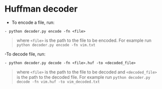 # Huffman decoder
- To encode a file, run:
```
- python decoder.py encode -fn <file>
```
>where `<file>` is the path to the file to be encoded. For example run `python decoder.py encode -fn vim.txt`

-To decode file, run:
```
- python decoder.py decode -fn <file>.huf -to <decoded_file>
```
>where `<file>` is the path to the file to be decoded and `<decoded_file>` is the path to the decoded file. For example run `python decoder.py decode -fn vim.huf -to vim_decoded.txt`